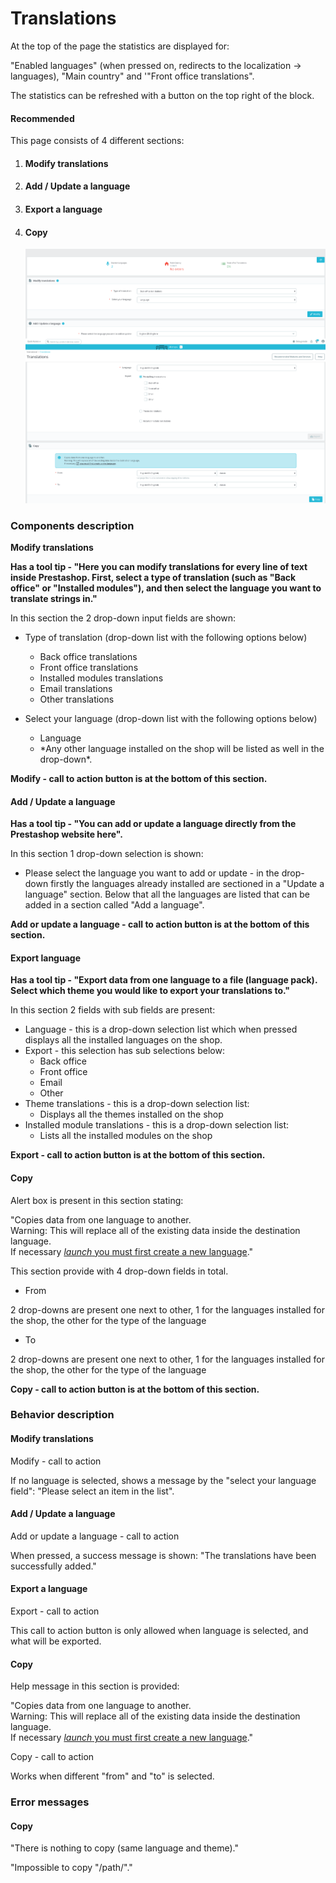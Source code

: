 # Translations

At the top of the page the statistics are displayed for:

"Enabled languages" (when pressed on, redirects to the localization -> languages), "Main country" and '"Front office translations".

The statistics can be refreshed with a button on the top right of the block.

#### Recommended&#x20;



This page consists of 4 different sections:

1.  #### Modify translations


2.  #### Add / Update a language


3.  #### Export a language


4.  #### Copy

    ![](<../../../../../../.gitbook/assets/image (4) (2) (1).png>)

### Components description

**Modify translations**

**Has a tool tip - "Here you can modify translations for every line of text inside Prestashop. First, select a type of translation (such as "Back office" or "Installed modules"), and then select the language you want to translate strings in."**

In this section the 2 drop-down input fields are shown:

* Type of translation (drop-down list with the following options below)
  * Back office translations
  * Front office translations
  * Installed modules translations
  * Email translations
  * Other translations
*   Select your language (drop-down list with the following options below)

    * Language
    * \*Any other language installed on the shop will be listed as well in the drop-down\*.



**Modify - call to action button is at the bottom of this section.**

#### Add / Update a language

**Has a tool tip - "You can add or update a language directly from the Prestashop website here".**

In this section 1 drop-down selection is shown:

* Please select the language you want to add or update - in the drop-down firstly the languages already installed are sectioned in a "Update a language" section. Below that all the languages are listed that can be added in a section called "Add a language".

**Add or update a language - call to action button is at the bottom of this section.**

#### Export language

**Has a tool tip - "Export data from one language to a file (language pack). Select which theme you would like to export your translations to."**

In this section 2 fields with sub fields are present:

* Language - this is a drop-down selection list which when pressed displays all the installed languages on the shop.
* Export - this selection has sub selections below:
  * Back office
  * Front office
  * Email
  * Other
* Theme translations - this is a drop-down selection list:
  * Displays all the themes installed on the shop
* Installed module translations - this is a drop-down selection list:
  * Lists all the installed modules on the shop

**Export - call to action button is at the bottom of this section.**

#### Copy

Alert box is present in this section stating:

"Copies data from one language to another.\
Warning: This will replace all of the existing data inside the destination language.\
If necessary [_launch_ you must first create a new language](https://efafda2a9c8c.eu.ngrok.io/PS1784/admin492oe0k3i/index.php/improve/international/languages/new?\_token=xcb8PZr0zrxBs\_6rEyg9o9RHGOdbk6Oa5x-kY7zjn9s)."

This section provide with 4 drop-down fields in total.&#x20;

* From&#x20;

2 drop-downs are present one next to other, 1 for the languages installed for the shop, the other for the type of the language

* To

2 drop-downs are present one next to other, 1 for the languages installed for the shop, the other for the type of the language

**Copy - call to action button is at the bottom of this section.**

### Behavior description

#### Modify translations

Modify - call to action

If no language is selected, shows a message by the "select your language field": "Please select an item in the list".

#### Add / Update a language

Add or update a language - call to action

When pressed, a success message is shown: "The translations have been successfully added."

#### Export a language

Export - call to action

This call to action button is only allowed when language is selected, and what will be exported.

#### Copy

Help message in this section is provided:

"Copies data from one language to another.\
Warning: This will replace all of the existing data inside the destination language.\
If necessary [_launch_ you must first create a new language](https://150cb880d96f.eu.ngrok.io/PS1784/admin492oe0k3i/index.php/improve/international/languages/new?\_token=M9i8cabfv3WKQbJ6F0\_LxvtIqowjWHRSF85KePaYC44)."

Copy - call to action

Works when different "from" and "to" is selected.

### Error messages

#### Copy

"There is nothing to copy (same language and theme)."

"Impossible to copy "/path/"."
